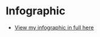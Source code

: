 # Infographic

- [View my infographic in full here](https://github.com/loosecookie/infographic/blob/gh-pages/inforgraph2.png)